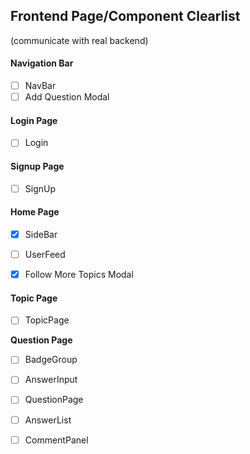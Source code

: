 ## Frontend Page/Component Clearlist
(communicate with real backend)

#### Navigation Bar

- [ ] NavBar
- [ ] Add Question Modal

#### Login Page

- [ ] Login


#### Signup Page

- [ ] SignUp


#### Home Page

- [x] SideBar 
- [ ] UserFeed
- [x] Follow More Topics Modal


#### Topic Page
- [ ] TopicPage


**Question Page**

- [ ] BadgeGroup
- [ ] AnswerInput
- [ ] QuestionPage
- [ ] AnswerList
- [ ] CommentPanel

